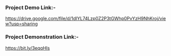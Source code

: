 ### Project Demo Link:-
https://drive.google.com/file/d/1dIYL74Lzp0Z2P3tGWhp0PvYzH9NhKroj/view?usp=sharing


### Project Demonstration Link:-
https://bit.ly/3eqqHIs
